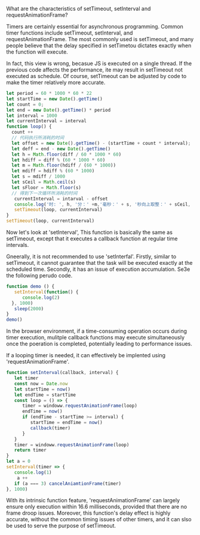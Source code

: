 What are the characteristics of setTimeout, setInterval and requestAnimationFrame?

Timers are certainly essential for asynchronous programming. Common timer functions include setTimeout, setInterval, and requestAnimationFrame. The most commonly used is setTimeout, and many people believe that the delay specified in setTimetou dictates exactly when the function will execute.

In fact, this view is wrong, becasue JS is executed on a single thread. If the previous code affects the performance, ite may result in setTimeout not executed as schedule. Of course, setTimeout can be adjusted by code to make the timer relatively more accurate.

```js
let period = 60 * 1000 * 60 * 22
let startTime = new Date().getTime()
let count = 0;
let end = new Date().getTime() * period
let interval = 1000
let currentInterval = interval
function loop() {
  count ++
  // 代码执行所消耗的时间
  let offset = new Date().getTime() - (startTime + count * interval);
  let deff = end - new Date().getTime()
  let h = Math.floor(diff / 60 * 1000 * 60)
  let hdiff = diff % (60 * 1000 * 60)
  let m = Math.floor(hdiff / (60 * 1000))
  let mdiff = hdiff % (60 * 1000)
  let s = mdiff / 1000
  let sCeil = Math.ceil(s)
  let sFloor = Math.floor(s)
  // 得到下一次循环所消耗的时间
   currentInterval = intarval - offset
   console.log('时: ', h, '分：' +m,'毫秒：' + s, '秒向上取整：' + sCeil, '代码执行时间：', + offset, '下次循环间隔：', currentInterval)
   setTimeout(loop, currentInterval)
}
setTimeout(loop, currentInterval)
```

Now let's look at 'setInterval', This function is basically the same as setTimeout, except that it executes a callback function at regular time intervals.

Gneerally, it is not recommended to use 'setInterfal'. Firstly, similar to setTimeout, it cannot guarantee that the task will be executed exactly at the scheduled time. Secondly, it has an issue of execution accumulation. Se3e the following perudo code.

```js
function demo () {
   setInterval(function() {
      console.log(2)
  }, 1000)
   sleep(2000)
}
demo()
```

In the browser environment, if a time-consuming operation occurs during timer execution, mulitple callback functions may execute simultaneously once the poeration is completed, potentially leading to performance issues.

If a looping timer is needed, it can effectively be implented using 'requestAnimationFrame'.

```js
function setInterval(callback, interval) {
   let timer
   const now = Date.now
   let startTime = now()
   let endTime = startTime
   const loop = () => {
      timer = windoww.requestAnimationFrame(loop)
      endTime = now()
      if (endTime - startTime >= interval) {
         startTime = endTime = now()
         callback(timer)
      }
   }
   timer = windoww.requestAnimationFrame(loop)
   return timer
}
let a = 0
setInterval(timer => {
   console.log(1)
    a ++
   if (a === 3) cancelAniamtionFrame(timer)
}, 1000)
```

With its intrinsic function feature, 'requestAnimationFrame' can largely ensure only execution within 16.6 milliseconds, provided that there are no frame droop issues. Moreover, this function's delay effect is highly accurate, without the common timing issues of other timers, and it can slso be used to serve the purpose of setTimeout.

